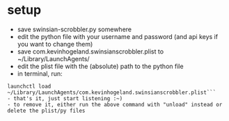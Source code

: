 # setup

- save swinsian-scrobbler.py somewhere
- edit the python file with your username and password (and api keys if you want to change them)
- save com.kevinhogeland.swinsianscrobbler.plist to ~/Library/LaunchAgents/
- edit the plist file with the (absolute) path to the python file
- in terminal, run:

```pip install pylast
launchctl load ~/Library/LaunchAgents/com.kevinhogeland.swinsianscrobbler.plist```
- that's it, just start listening :~)
- to remove it, either run the above command with "unload" instead or delete the plist/py files
